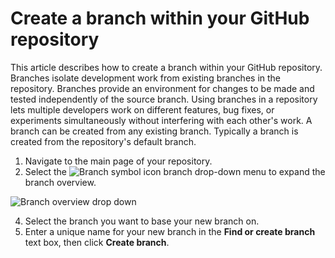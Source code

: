 
# Create a branch within your GitHub repository

This article describes how to create a branch within your GitHub repository. Branches isolate development work from existing branches in the repository. Branches provide an environment for changes to be made and tested independently of the source branch. Using branches in a repository lets multiple developers work on different features, bug fixes, or experiments simultaneously without interfering with each other's work. A branch can be created from any existing branch. Typically a branch is created from the repository's default branch.


1. Navigate to the main page of your repository.
2. Select the ![Branch symbol icon](https://github.com/kimyaBuckner/Technical-Writing-Portfolio/assets/7422907/86a3cb60-3afc-48c3-a011-02857ded30fe) branch drop-down menu to expand the branch overview.

<div>
  <Image
    quality={100}
    title="branch overview"
    src="/Images/dropDown.png"
    alt="Branch overview drop down"
    loading="eager"
   />
 </div>

4. Select the branch you want to base your new branch on.
5. Enter a unique name for your new branch in the **Find or create branch** text box, then click **Create branch**.
